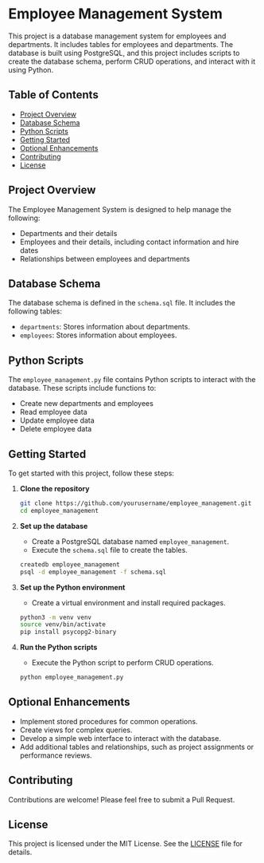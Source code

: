 # Employee Management System

This project is a database management system for employees and departments. It includes tables for employees and departments. The database is built using PostgreSQL, and this project includes scripts to create the database schema, perform CRUD operations, and interact with it using Python.

## Table of Contents
- [Project Overview](#project-overview)
- [Database Schema](#database-schema)
- [Python Scripts](#python-scripts)
- [Getting Started](#getting-started)
- [Optional Enhancements](#optional-enhancements)
- [Contributing](#contributing)
- [License](#license)

## Project Overview
The Employee Management System is designed to help manage the following:
- Departments and their details
- Employees and their details, including contact information and hire dates
- Relationships between employees and departments

## Database Schema
The database schema is defined in the `schema.sql` file. It includes the following tables:
- `departments`: Stores information about departments.
- `employees`: Stores information about employees.

## Python Scripts
The `employee_management.py` file contains Python scripts to interact with the database. These scripts include functions to:
- Create new departments and employees
- Read employee data
- Update employee data
- Delete employee data

## Getting Started
To get started with this project, follow these steps:

1. **Clone the repository**
    ```sh
    git clone https://github.com/yourusername/employee_management.git
    cd employee_management
    ```

2. **Set up the database**
    - Create a PostgreSQL database named `employee_management`.
    - Execute the `schema.sql` file to create the tables.
    ```sh
    createdb employee_management
    psql -d employee_management -f schema.sql
    ```

3. **Set up the Python environment**
    - Create a virtual environment and install required packages.
    ```sh
    python3 -m venv venv
    source venv/bin/activate
    pip install psycopg2-binary
    ```

4. **Run the Python scripts**
    - Execute the Python script to perform CRUD operations.
    ```sh
    python employee_management.py
    ```

## Optional Enhancements
- Implement stored procedures for common operations.
- Create views for complex queries.
- Develop a simple web interface to interact with the database.
- Add additional tables and relationships, such as project assignments or performance reviews.

## Contributing
Contributions are welcome! Please feel free to submit a Pull Request.

## License
This project is licensed under the MIT License. See the [LICENSE](LICENSE) file for details.

